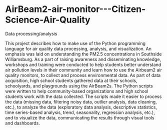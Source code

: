 # AirBeam2-air-monitor---Citizen-Science-Air-Quality
 Data processing/analysis



This project describes how to make use of the Python programming language for air quality data processing, analysis, and visualization. 
An emphasis was laid on understanding the PM2.5 concentrations in Southside Williamsburg. 
As a part of raising awareness and disseminating knowledge, workshops and training were conducted to help students better understand air pollution levels 
in their community and learn how to use the Airbeam2 air quality monitors, to collect and process environmental data. 
As part of data acquisition, high school students gathered data at their schools, schoolyards, and playgrounds using the AirBeam2s. 
The Python scripts were written to help community-based organizations and high school students work with the data collected. 
The scripts made it easier to process the data (missing data, filtering noisy data, outlier analysis, data cleaning, etc.), to analyze the data 
(exploratory data analysis, descriptive statistics, time series-based analysis, trend, seasonality, regression analysis, etc.), 
and to visualize the data, communicating the results through visual tools and dashboards. 
